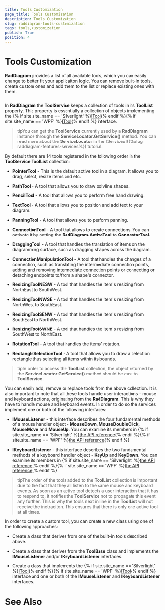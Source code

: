 ```yaml
---
title: Tools Customization
page_title: Tools Customization
description: Tools Customization
slug: raddiagram-tools-customization
tags: tools,customization
publish: True
position: 4
---
```


# Tools Customization



__RadDiagram__ provides a list of all available tools, which you can easily change to better fit your applicaiton logic. You can remove built-in tools, create custom ones and add them to the list or replace existing ones with them.
	  

## 

In __RadDiagram__ the __ToolService__ keeps a collection of tools in its __ToolList__ property. This property is essentially a collection of objects implementing the {% if site.site_name == 'Silverlight' %}[ITool](http://www.telerik.com/help/silverlight/t_telerik_windows_diagrams_core_itool.html){% endif %}{% if site.site_name == 'WPF' %}[ITool](http://www.telerik.com/help/wpf/t_telerik_windows_diagrams_core_itool.html){% endif %} interface.
		

>tipYou can get the __ToolService__ currently used by a __RadDiagram__ instance through the __ServiceLocator.GetService()__ method. You can read more about the __ServiceLocator__ in the [Services]({%slug raddiagram-features-services%}) tutorial. 
		  

By default there are 14 tools registered in the following order in the __ToolService ToolList__ collection:
		

* __PointerTool__ - This is the default active tool in a diagram. It allows you to drag, select, resize items and etc.
			

* __PathTool__ - A tool that allows you to draw polyline shapes.
			

* __PencilTool__ - A tool that allows you to perform free hand drawing.
			

* __TextTool__ -  A tool that allows you to position and add text to your diagram.
			

* __PanningTool__ -  A tool that allows you to perform panning.
			

* __ConnectionTool__ - A tool that allows to create connections. You can activate it by setting the __RadDiagram.ActiveTool__ to __ConnectorTool__.
			

* __DraggingTool__ - A tool that handles the translation of items on the diagramming surface, such as dragging shapes across the diagram.
			

* __ConnectionManipulationTool__ - A tool that handles the changes of a connection, such as translating the intermediate connection points, adding and removing intermediate connection points or connecting or detaching endpoints to/from a shape's connector.
			

* __ResizingToolNESW__ - A tool that handles the item's resizing from NorthEast to SouthWest.
			

* __ResizingToolNWSE__ - A tool that handles the item's resizing from NorthWest to SouthEast.
			

* __ResizingToolSENW__ - A tool that handles the item's resizing from SouthEast to NorthWest.
			

* __ResizingToolSWNE__ - A tool that handles the item's resizing from SouthWest to NorthEast.
			

* __RotationTool__ - A tool that handles the items' rotation.
			

* __RectangleSelectionTool__ - A tool that allows you to draw a selection rectangle thus selecting all items within its bounds.
			

>tipIn order to access the __ToolList__ collection, the object returned by the __ServiceLocator.GetService()__ method should be cast to __ToolService__.
		  

You can easily add, remove or replace tools from the above collection. It is also important to note that all these tools handle user interactions - mouse and keyboard actions, originating from the __RadDiagram__. This is why they have to handle mouse and keyboard events. In order to do so the services implement one or both of the following interfaces:
		

* __IMouseListener__ - this interface describes the four fundamental methods of a mouse handler object - __MouseDown__, __MouseDoubleClick__, __MouseMove__ and __MouseUp__. You can examine its members in {% if site.site_name == 'Silverlight' %}[the API reference](http://www.telerik.com/help/silverlight/allmembers_t_telerik_windows_diagrams_core_imouselistener.html){% endif %}{% if site.site_name == 'WPF' %}[the API reference](http://www.telerik.com/help/wpf/allmembers_t_telerik_windows_diagrams_core_imouselistener.html){% endif %}

* __IKeyboardListener__ - this interface describes the two fundamental methods of a keyboard handler object - __KeyUp__ and __KeyDown__. You can examine its members in {% if site.site_name == 'Silverlight' %}[the API reference](http://www.telerik.com/help/silverlight/allmembers_t_telerik_windows_diagrams_core_ikeyboardlistener.html){% endif %}{% if site.site_name == 'WPF' %}[the API reference](http://www.telerik.com/help/wpf/allmembers_t_telerik_windows_diagrams_core_ikeyboardlistener.html){% endif %}

>tipThe order of the tools added to the __ToolList__ collection is important due to the fact that they all listen to the same mouse and keyboard events. As soon as an active tool detects a user interaction that it has to respond to, it notifies the __ToolService__ not to propagate this event any further. This is why the tools next in line in the __ToolList__ will not receive the inetraciton. This ensures that there is only one active tool at all times.
		  

In order to create a custom tool, you can create a new class using one of the following approaches:
		

* Create a class that derives from one of the built-in tools described above.

* Create a class that derives from the __ToolBase__ class and implements the __IMouseListener__ and/or __IKeyboardListener__ interfaces.
			

* Create a class that implements the {% if site.site_name == 'Silverlight' %}[ITool](http://www.telerik.com/help/silverlight/t_telerik_windows_diagrams_core_itool.html){% endif %}{% if site.site_name == 'WPF' %}[ITool](http://www.telerik.com/help/wpf/t_telerik_windows_diagrams_core_itool.html){% endif %}
			  interface and one or both of the __IMouseListener__ and __IKeyboardListener__ interfaces.
			

# See Also
